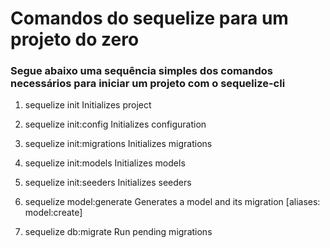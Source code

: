 # Comandos do sequelize para um projeto do zero

  ### Segue abaixo uma sequência simples dos comandos necessários para iniciar um projeto com o sequelize-cli

1. sequelize init Initializes project

2. sequelize init:config Initializes configuration

3. sequelize init:migrations Initializes migrations

4. sequelize init:models Initializes models

5. sequelize init:seeders Initializes seeders

6. sequelize model:generate Generates a model and its migration [aliases: model:create]

7. sequelize db:migrate Run pending migrations